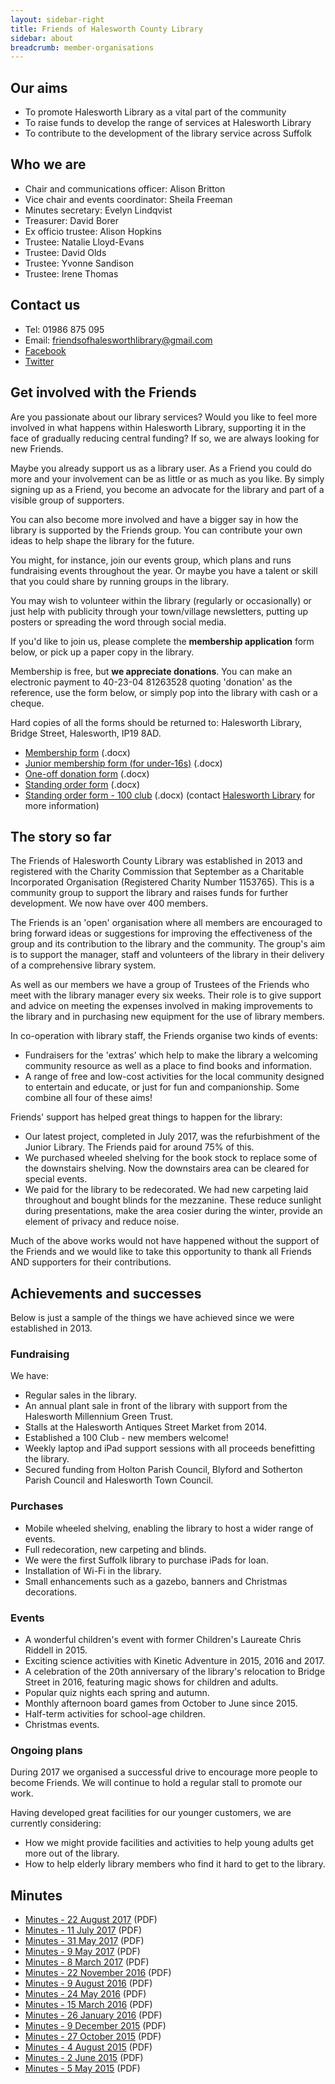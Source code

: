 ```yaml
---
layout: sidebar-right
title: Friends of Halesworth County Library
sidebar: about
breadcrumb: member-organisations
---
```


## Our aims

* To promote Halesworth Library as a vital part of the community
* To raise funds to develop the range of services at Halesworth Library
* To contribute to the development of the library service across Suffolk

## Who we are

* Chair and communications officer:  Alison Britton
* Vice chair and events coordinator: Sheila Freeman
* Minutes secretary: Evelyn Lindqvist
* Treasurer: David Borer
* Ex officio trustee: Alison Hopkins
* Trustee: Natalie Lloyd-Evans
* Trustee: David Olds
* Trustee: Yvonne Sandison
* Trustee: Irene Thomas

## Contact us

* Tel: 01986 875 095
* Email: friendsofhalesworthlibrary@gmail.com
* [Facebook](https://www.facebook.com/Halesworth-Library-391603700955116/)
* [Twitter](https://twitter.com/HalesworthLib)

## Get involved with the Friends

Are you passionate about our library services? Would you like to feel more involved in what happens within Halesworth Library, supporting it in the face of gradually reducing central funding? If so, we are always looking for new Friends.

Maybe you already support us as a library user. As a Friend you could do more and your involvement can be as little or as much as you like. By simply signing up as a Friend, you become an advocate for the library and part of a visible group of supporters.

You can also become more involved and have a bigger say in how the library is supported by the Friends group. You can contribute your own ideas to help shape the library for the future.

You might, for instance, join our events group, which plans and runs fundraising events throughout the year. Or maybe you have a talent or skill that you could share by running groups in the library.

You may wish to volunteer within the library (regularly or occasionally) or just help with publicity through your town/village newsletters, putting up posters or spreading the word through social media.

If you'd like to join us, please complete the **membership application** form below, or pick up a paper copy in the library.

Membership is free, but **we appreciate donations**. You can make an electronic payment to 40-23-04 81263528 quoting 'donation' as the reference, use the form below, or simply pop into the library with cash or a cheque.

Hard copies of all the forms should be returned to: Halesworth Library, Bridge Street, Halesworth, IP19 8AD.

* [Membership form](/assets/doc/fohcl-membership-form.docx) (.docx)
* [Junior membership form (for under-16s)](/assets/doc/fohcl-junior-membership-form.docx) (.docx)
* [One-off donation form](/assets/doc/fohcl-donation-form.docx) (.docx)
* [Standing order form](/assets/doc/fohcl-standing-order-form.docx) (.docx)
* [Standing order form - 100 club](/assets/doc/fohcl-100-club-form.docx) (.docx) (contact [Halesworth Library](/libraries/halesworth-library/) for more information)

## The story so far

The Friends of Halesworth County Library was established in 2013 and registered with the Charity Commission that September as a Charitable Incorporated Organisation (Registered Charity Number 1153765). This is a community group to support the library and raises funds for further development. We now have over 400 members.

The Friends is an 'open' organisation where all members are encouraged to bring forward ideas or suggestions for improving the effectiveness of the group and its contribution to the library and the community. The group's aim is to support the manager, staff and volunteers of the library in their delivery of a comprehensive library system.

As well as our members we have a group of Trustees of the Friends who meet with the library manager every six weeks. Their role is to give support and advice on meeting the expenses involved in making improvements to the library and in purchasing new equipment for the use of library members.

In co-operation with library staff, the Friends organise two kinds of events:

* Fundraisers for the 'extras' which help to make the library a welcoming community resource as well as a place to find books and information.
* A range of free and low-cost activities for the local community designed to entertain and educate, or just for fun and companionship. Some combine all four of these aims!

Friends' support has helped great things to happen for the library:

* Our latest project, completed in July 2017, was the refurbishment of the Junior Library. The Friends paid for around 75% of this.
* We purchased wheeled shelving for the book stock to replace some of the downstairs shelving. Now the downstairs area can be cleared for special events.
* We paid for the library to be redecorated. We had new carpeting laid throughout and bought blinds for the mezzanine. These reduce sunlight during presentations, make the area cosier during the winter, provide an element of privacy and reduce noise.

Much of the above works would not have happened without the support of the Friends and we would like to take this opportunity to thank all Friends AND supporters for their contributions.

## Achievements and successes

Below is just a sample of the things we have achieved since we were established in 2013.

### Fundraising

We have:
* Regular sales in the library.
* An annual plant sale in front of the library with support from the Halesworth Millennium Green Trust.
* Stalls at the Halesworth Antiques Street Market from 2014.
* Established a 100 Club - new members welcome!
* Weekly laptop and iPad support sessions with all proceeds benefitting the library.
* Secured funding from Holton Parish Council, Blyford and Sotherton Parish Council and Halesworth Town Council.

### Purchases

* Mobile wheeled shelving, enabling the library to host a wider range of events.
* Full redecoration, new carpeting and blinds.
* We were the first Suffolk library to purchase iPads for loan.
* Installation of Wi-Fi in the library.
* Small enhancements such as a gazebo, banners and Christmas decorations.

### Events

* A wonderful children's event with former Children's Laureate Chris Riddell in 2015.
* Exciting science activities with Kinetic Adventure in 2015, 2016 and 2017.
* A celebration of the 20th anniversary of the library's relocation to Bridge Street in 2016, featuring magic shows for children and adults.
* Popular quiz nights each spring and autumn.
* Monthly afternoon board games from October to June since 2015.
* Half-term activities for school-age children.
* Christmas events.

### Ongoing plans

During 2017 we organised a successful drive to encourage more people to become Friends. We will continue to hold a regular stall to promote our work.

Having developed great facilities for our younger customers, we are currently considering:
* How we might provide facilities and activities to help young adults get more out of the library.
* How to help elderly library members who find it hard to get to the library.

## Minutes

* [Minutes - 22 August 2017](/assets/pdf/2017-08-22-fohcl-minutes.pdf) (PDF)
* [Minutes - 11 July 2017](/assets/pdf/2017-07-11-fohcl-minutes.pdf) (PDF)
* [Minutes - 31 May 2017](/assets/pdf/2017-05-31-fohcl-minutes.pdf) (PDF)
* [Minutes - 9 May 2017](/assets/pdf/2017-05-09-fohcl-minutes.pdf) (PDF)
* [Minutes - 8 March 2017](/assets/pdf/2017-03-08-fohcl-minutes.pdf) (PDF)
* [Minutes - 22 November 2016](/assets/pdf/2016-11-22-fohcl-minutes.pdf) (PDF)
* [Minutes - 9 August 2016](/assets/pdf/2016-08-09-fohcl-minutes.pdf) (PDF)
* [Minutes - 24 May 2016](/assets/pdf/2016-05-24-fohcl-minutes.pdf) (PDF)
* [Minutes - 15 March 2016](/assets/pdf/2016-03-15-fohcl-minutes.pdf) (PDF)
* [Minutes - 26 January 2016](/assets/pdf/2016-01-26-fohcl-minutes.pdf) (PDF)
* [Minutes - 9 December 2015](/assets/pdf/2015-12-09-fohcl-minutes.pdf) (PDF)
* [Minutes - 27 October 2015](/assets/pdf/2015-10-27-fohcl-minutes.pdf) (PDF)
* [Minutes - 4 August 2015](/assets/pdf/2015-08-04-fohcl-minutes.pdf) (PDF)
* [Minutes - 2 June 2015](/assets/pdf/2015-06-02-fohcl-minutes.pdf) (PDF)
* [Minutes - 5 May 2015](/assets/pdf/2015-05-05-fohcl-minutes.pdf) (PDF)
